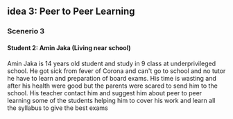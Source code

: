 ## idea 3: Peer to Peer Learning
### Scenerio 3
#### Student 2: Amin Jaka (Living near school)

<p>Amin Jaka is 14 years old student and study in 9 class at underprivileged school. He got sick from fever of Corona and can't go to school and no tutor he have to learn and preparation of board exams. His time is wasting and after his health were good but the parents were scared to send him to the school. His teacher contact him  and suggest him about peer to peer learning some of the students helping him to cover his work and learn all the syllabus to give the best exams</p>
